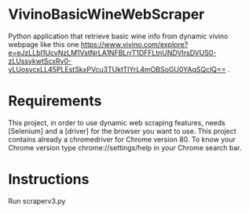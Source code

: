# VivinoBasicWineWebScraper
Python application that retrieve basic wine info from dynamic vivino webpage like this one https://www.vivino.com/explore?e=eJzLLbI1UcvNzLM1VstNrLA1NFBLrrT1DFFLtnUNDVIrsDVUS0-zLUssykwtScxRy0-yLUosycxLL45PLEstSkxPVcu3TUktTlYrL4mOBSoGU0YAqSQclQ== .

# Requirements
This project, in order to use dynamic web scraping features, needs [Selenium] and a [driver] for the browser you want to use.
This project contains already a chromedriver for Chrome version 80. To know your Chrome version type chrome://settings/help in your Chrome search bar.

# Instructions
Run scraperv3.py